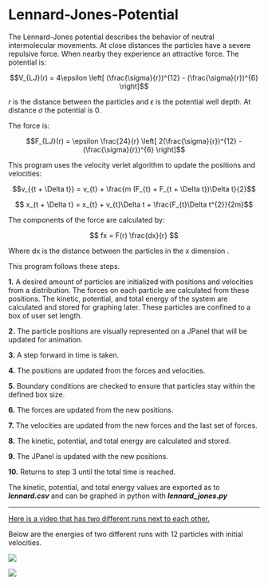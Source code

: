 # Lennard-Jones-Potential

The Lennard-Jones potential describes the behavior of neutral intermolecular movements. At close distances the particles have a severe repulsive force. When nearby they experience an attractive force. The potential is:

$$V_{LJ}(r) = 4\epsilon \left[ (\frac{\sigma}{r})^{12} - (\frac{\sigma}{r})^{6} \right]$$ 

$r$ is the distance between the particles and $\epsilon$ is the potential well depth. At distance $\sigma$ the potential is 0.

The force is:

$$F_{LJ}(r) = \epsilon \frac{24}{r} \left[ 2(\frac{\sigma}{r})^{12} - (\frac{\sigma}{r})^{6} \right]$$

This program uses the velocity verlet algorithm to update the positions and velocities:

$$v_{{t + \Delta t}} = v_{t} + \frac{m (F_{t} + F_{t + \Delta t})\Delta t}{2}$$

$$ x_{t + \Delta t} = x_{t} +  v_{t}\Delta t + \frac{F_{t}\Delta t^{2}}{2m}$$


The components of the force are calculated by:

$$ fx = F(r) \frac{dx}{r}  $$

Where dx is the distance between the particles in the x dimension . 

This program follows these steps.

**1.** A desired amount of particles are initialized with positions and velocities from a distribution. The forces on each particle are calculated from these positions. The kinetic, potential, and total energy of the system are calculated and stored for graphing later. These particles are confined to a box of user set length.

**2.** The particle positions are visually represented on a JPanel that will be updated for animation. 

**3.** A step forward in time is taken.

**4.** The positions are updated from the forces and velocities.

**5.** Boundary conditions are checked to ensure that particles stay within the defined box size.

**6.** The forces are updated from the new positions.

**7.** The velocities are updated from the new forces and the last set of forces. 

**8.** The kinetic, potential, and total energy are calculated and stored.

**9.** The JPanel is updated with the new positions.

**10.** Returns to step 3 until the total time is reached.

The kinetic, potential, and total energy values are exported as to ***lennard.csv*** and can be graphed in python with ***lennard_jones.py***

-------

[Here is a video that has two different runs next to each other.](https://www.youtube.com/watch?v=CZ2V0Xi6pXI)

Below are the energies of two different runs with 12 particles with initial velocities.

![](https://i.imgur.com/WYOfafv.png)

![](https://i.imgur.com/UhjjT7E.png)
